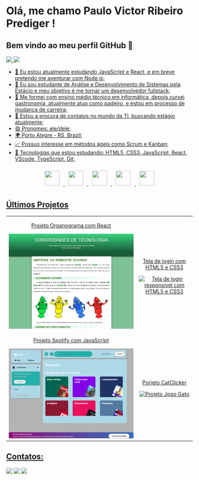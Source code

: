 # Olá, me chamo Paulo Victor Ribeiro Prediger ! 
## Bem vindo ao meu perfil GitHub 👋
<div>
<a href="https://github.com/pauloprediger">
<img loading="lazy" height="180em" src="https://github-readme-stats.vercel.app/api/top-langs/?username=pauloprediger&layout=compact&langs_count=7&theme=dracula"/>
<img loading="lazy" height="180em" src="https://github-readme-stats.vercel.app/api?username=pauloprediger&show_icons=true&theme=dracula&include_all_commits=true&count_private=true"/>
</div>

- 🔭 Eu estou atualmente estudando JavaScript e React, e em breve pretendo me aventurar com Node.js;
- 🌱 Eu sou estudante de Análise e Desenvolvimento de Sistemas pela Estácio e meu objetivo é me tornar um desenvolvedor fullstack;
- 👯 Me formei com ensino médio técnico em informática, depois cursei gastronomia, atualmente atuo como padeiro, e estou em processo de mudança de carreira; 
- 🤔 Estou a procura de contatos no mundo da TI, buscando estágio atualmente;
- 😄 Pronomes: ele/dele; 
- 🌍 Porto Alegre - RS, Brazil;
- 📈 Possuo interesse em métodos ágeis como Scrum e Kanban;
- 💬 Tecnologias que estou estudando: HTML5, CSS3, JavaScript, React, VScode, TypeScript, Git;

<p align="center">
  <img loading="lazy" src="https://cdn.jsdelivr.net/gh/devicons/devicon/icons/git/git-original.svg" width="40" height="40" style="margin: 10px;"/>
  <img src="https://cdn.jsdelivr.net/gh/devicons/devicon@latest/icons/css3/css3-original.svg" width="40" height="40" style="margin: 10px;"/>
  <img src="https://cdn.jsdelivr.net/gh/devicons/devicon@latest/icons/html5/html5-original.svg" width="40" height="40" style="margin: 10px;"/>
  <img src="https://cdn.jsdelivr.net/gh/devicons/devicon@latest/icons/javascript/javascript-original.svg" width="40" height="40" style="margin: 10px;"/>
  <img src="https://cdn.jsdelivr.net/gh/devicons/devicon@latest/icons/react/react-original.svg" width="40" height="40" style="margin: 10px;"/>
</p>

## Últimos Projetos 

<table>
  <tr>
    <td align="center">
      <p>Projeto Organograma com React</p>
      <a href="https://github.com/pauloprediger/Organograma_React" target="_blank">
        <img src="https://github.com/pauloprediger/pauloprediger/blob/main/assets/projeto-android.png" class="responsive-img" alt="Projeto Organograma com React"/>
      </a>
    </td>
    <td align="center">
      <p>Tela de login com HTML5 e CSS3</p>
      <a href="https://github.com/pauloprediger/Login/tree/main" target="_blank">
        <img src="https://github.com/pauloprediger/pauloprediger/blob/main/assets/login-respons%C3%ADvel.png" class="responsive-img" alt="Tela de login responsível com HTML5 e CSS3"/>
      </a>
    </td>
  </tr>
  <tr>
    <td align="center">
      <p>Projeto Spotify com JavaScript</p>
      <a href="https://pauloprediger.github.io/Imersao-Alura/" target="_blank">
        <img src="https://github.com/pauloprediger/pauloprediger/blob/main/assets/projeto-Spotigy.png" class="responsive-img" alt="Projeto Spotify Imersão Alura"/>
      </a>
    </td>
    <td align="center">
      <p>Porjeto CatClicker</p>
      <a href="https://github.com/pauloprediger/clickerGame" target="_blank">
        <img src="https://github.com/pauloprediger/pauloprediger/blob/main/assets/exerc%C3%ADcios-java.png" class="responsive-img" alt="Projeto Jogo Gato"/>
      </a>
    </td>
  </tr>
</table>

## Contatos:
<div>
<a href="https://www.instagram.com/pauloprediger/" target="_blank"><img loading="lazy" src="https://img.shields.io/badge/-Instagram-%23E4405F?style=for-the-badge&logo=instagram&logoColor=white" target="_blank"></a>
<a href = "mailto:pauloprediger99@gmail.com"><img loading="lazy" src="https://img.shields.io/badge/Gmail-D14836?style=for-the-badge&logo=gmail&logoColor=white" target="_blank"></a>
<a href="https://www.linkedin.com/in/paulo-prediger-242629291/" target="_blank"><img loading="lazy" src="https://img.shields.io/badge/-LinkedIn-%230077B5?style=for-the-badge&logo=linkedin&logoColor=white" target="_blank"></a> 
</div>


 
